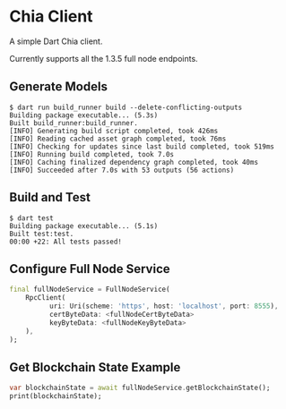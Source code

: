 # Chia Client

A simple Dart Chia client.

Currently supports all the 1.3.5 full node endpoints.

## Generate Models

```console
$ dart run build_runner build --delete-conflicting-outputs
Building package executable... (5.3s)
Built build_runner:build_runner.
[INFO] Generating build script completed, took 426ms
[INFO] Reading cached asset graph completed, took 76ms
[INFO] Checking for updates since last build completed, took 519ms
[INFO] Running build completed, took 7.0s
[INFO] Caching finalized dependency graph completed, took 40ms
[INFO] Succeeded after 7.0s with 53 outputs (56 actions)
```

## Build and Test

```console
$ dart test
Building package executable... (5.1s)
Built test:test.
00:00 +22: All tests passed!
```

## Configure Full Node Service

```dart
final fullNodeService = FullNodeService(
    RpcClient(
          uri: Uri(scheme: 'https', host: 'localhost', port: 8555),
          certByteData: <fullNodeCertByteData>
          keyByteData: <fullNodeKeyByteData>
    ),
);
```

## Get Blockchain State Example

```dart
var blockchainState = await fullNodeService.getBlockchainState();
print(blockchainState);
```
